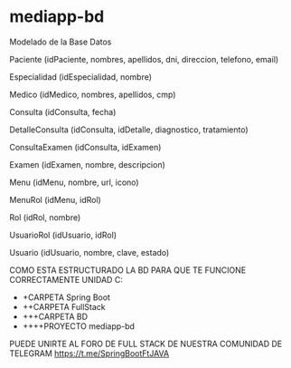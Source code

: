 # mediapp-bd
Modelado de la Base Datos

Paciente (idPaciente, nombres, apellidos, dni, direccion, telefono, email)

Especialidad (idEspecialidad, nombre)

Medico (idMedico, nombres, apellidos, cmp)

Consulta (idConsulta, fecha)

DetalleConsulta (idConsulta, idDetalle, diagnostico, tratamiento)

ConsultaExamen (idConsulta, idExamen)

Examen (idExamen, nombre, descripcion)

Menu (idMenu, nombre, url, icono)

MenuRol (idMenu, idRol)

Rol (idRol, nombre)

UsuarioRol (idUsuario, idRol)

Usuario (idUsuario, nombre, clave, estado)

COMO ESTA ESTRUCTURADO LA BD PARA QUE TE FUNCIONE CORRECTAMENTE
UNIDAD C:
- +CARPETA Spring Boot
- ++CARPETA FullStack
- +++CARPETA BD
- ++++PROYECTO mediapp-bd

PUEDE UNIRTE AL FORO DE FULL STACK DE NUESTRA COMUNIDAD DE TELEGRAM
https://t.me/SpringBootFtJAVA
